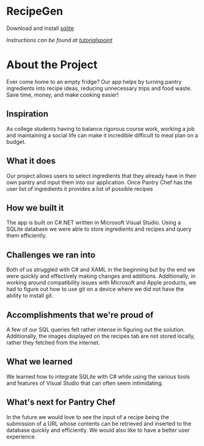 # RecipeGen

Download and install [sqlite](https://www.sqlite.org/download.html)

*Instructions can be found at [tutorialspoint](https://www.tutorialspoint.com/sqlite/sqlite_installation.htm)*

# About the Project
Ever come home to an empty fridge? Our app helps by turning pantry ingredients into recipe ideas, reducing unnecessary trips and food waste. Save time, money, and make cooking easier!
## Inspiration
As college students having to balance rigorous course work, working a job and maintaining a social life can make it incredible difficult to meal plan on a budget. 
## What it does
Our project allows users to select ingredients that they already have in their own pantry and input them into our application. Once Pantry Chef has the user list of ingredients it provides a list of possible recipes 
## How we built it
The app is built on C#.NET written in Microsoft Visual Studio. Using a SQLite database we were able to store ingredients and recipes and query them efficiently.
## Challenges we ran into
Both of us struggled with C# and XAML in the beginning but by the end we were quickly and effectively making changes and additions. Additionally, in working around compatibility issues with Microsoft and Apple products, we had to figure out how to use git on a device where we did not have the ability to install git.
## Accomplishments that we're proud of
A few of our SQL queries felt rather intense in figuring out the solution. Additionally, the images displayed on the recipes tab are not stored locally, rather they fetched from the internet.
## What we learned
We learned how to integrate SQLite with C# while using the various tools and features of Visual Studio that can often seem intimidating.
## What's next for Pantry Chef
In the future we would love to see the input of a recipe being the submission of a URL whose contents can be retrieved and inserted to the database quickly and efficiently. We would also like to have a better user experience.